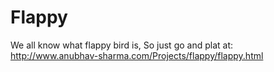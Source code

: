 # Flappy
We all know what flappy bird is, So just go and plat at:<br>
http://www.anubhav-sharma.com/Projects/flappy/flappy.html
